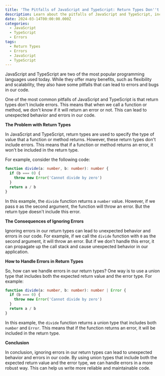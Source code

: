 ```yaml
---
title: 'The Pitfalls of JavaScript and TypeScript: Return Types Don''t Include Errors'
description: Learn about the pitfalls of JavaScript and TypeScript, including how return types don't include errors, and how to handle errors in a more robust way.
date: 2024-03-14T00:00:00.000Z
categories:
  - JavaScript
  - TypeScript
  - Errors
tags:
  - Return Types
  - Errors
  - JavaScript
  - TypeScript
---
```


JavaScript and TypeScript are two of the most popular programming languages used today. While they offer many benefits, such as flexibility and scalability, they also have some pitfalls that can lead to errors and bugs in our code.

One of the most common pitfalls of JavaScript and TypeScript is that return types don't include errors. This means that when we call a function or method, we don't know if it will return an error or not. This can lead to unexpected behavior and errors in our code.

**The Problem with Return Types**

In JavaScript and TypeScript, return types are used to specify the type of value that a function or method returns. However, these return types don't include errors. This means that if a function or method returns an error, it won't be included in the return type.

For example, consider the following code:

```typescript
function divide(a: number, b: number): number {
  if (b === 0) {
    throw new Error('Cannot divide by zero')
  }
  return a / b
}
```

In this example, the `divide` function returns a `number` value. However, if we pass `0` as the second argument, the function will throw an error. But the return type doesn't include this error.

**The Consequences of Ignoring Errors**

Ignoring errors in our return types can lead to unexpected behavior and errors in our code. For example, if we call the `divide` function with `0` as the second argument, it will throw an error. But if we don't handle this error, it can propagate up the call stack and cause unexpected behavior in our application.

**How to Handle Errors in Return Types**

So, how can we handle errors in our return types? One way is to use a union type that includes both the expected return value and the error type. For example:

```typescript
function divide(a: number, b: number): number | Error {
  if (b === 0) {
    throw new Error('Cannot divide by zero')
  }
  return a / b
}
```

In this example, the `divide` function returns a union type that includes both `number` and `Error`. This means that if the function returns an error, it will be included in the return type.

**Conclusion**

In conclusion, ignoring errors in our return types can lead to unexpected behavior and errors in our code. By using union types that include both the expected return value and the error type, we can handle errors in a more robust way. This can help us write more reliable and maintainable code.
